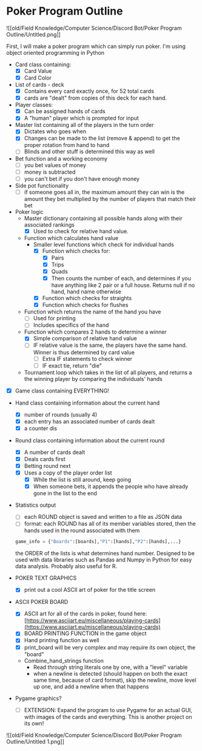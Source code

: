 # Poker Program Outline

![[old/Field Knowledge/Computer Science/Discord Bot/Poker Program Outline/Untitled.png]]

First, I will make a poker program which can simply run poker. I'm using object oriented programming in Python

- Card class containing:
    - [x]  Card Value
    - [x]  Card Color
- List of cards - deck
    - [x]  Contains every card exactly once, for 52 total cards
    - [x]  cards are "dealt" from copies of this deck for each hand.
- Player classes:
    - [x]  Can be assigned hands of cards
    - [x]  A "human" player which is prompted for input
- Master list containing all of the players in the turn order
    - [x]  Dictates who goes when
    - [x]  Changes can be made to the list (remove & append) to get the proper rotation from hand to hand
    - [ ]  Blinds and other stuff is determined this way as well
- Bet function and a working economy
    - [ ]  you bet values of money
    - [ ]  money is subtracted
    - [ ]  you can't bet if you don't have enough money
- Side pot functionality
    - [ ]  if someone goes all in, the maximum amount they can win is the amount they bet multiplied by the number of players that match their bet
- Poker logic
    - Master dictionary containing all possible hands along with their associated rankings
        - [x]  Used to check for relative hand value.
    - Function which calculates hand value
        - Smaller level functions which check for individual hands
            - [x]  Function which checks for:
                - [x]  Pairs
                - [x]  Trips
                - [x]  Quads
                - [x]  Then counts the number of each, and determines if you have anything like 2 pair or a full house. Returns null if no hand, hand name otherwise
            - [x]  Function which checks for straights
            - [x]  Function which checks for flushes
    - Function which returns the name of the hand you have
        - [ ]  Used for printing
        - [ ]  Includes specifics of the hand
    - Function which compares 2 hands to determine a winner
        - [x]  Simple comparison of relative hand value
        - [ ]  IF relative value is the same, the players have the same hand. Winner is thus determined by card value
            - [ ]  Extra IF statements to check winner
            - [ ]  IF exact tie, return "die"
    - Tournament loop which takes in the list of all players, and returns a the winning player by comparing the individuals' hands
- [x]  Game class containing EVERYTHING!
- Hand class containing information about the current hand
    - [x]  number of rounds (usually 4)
    - [x]  each entry has an associated number of cards dealt
    - [x]  a counter dis
- Round class containing information about the current round
    - [x]  A number of cards dealt
    - [x]  Deals cards first
    - [x]  Betting round next
    - [x]  Uses a copy of the player order list
        - [x]  While the list is still around, keep going
        - [x]  When someone bets, it appends the people who have already gone in the list to the end
- Statistics output
    - [ ]  each ROUND object is saved and written to a file as JSON data
    - [ ]  format: each ROUND has all of its member variables stored, then the hands used in the round associated with them

    ```python
    game_info = {"Boards":[boards],"P1":[hands],"P2":[hands],...}
    ```

    the ORDER of the lists is what determines hand number. Designed to be used with data libraries such as Pandas and Numpy in Python for easy data analysis. Probably also useful for R.

- POKER TEXT GRAPHICS
    - [x]  print out a cool ASCII art of poker for the title screen
- ASCII POKER BOARD
    - [x]  ASCII art for all of the cards in poker, found here: [https://www.asciiart.eu/miscellaneous/playing-cards](https://www.asciiart.eu/miscellaneous/playing-cards)
    - [x]  BOARD PRINTING FUNCTION in the game object
    - [x]  Hand printing function as well
    - [x]  print_board will be very complex and may require its own object, the "board"
    - Combine_hand_strings function
        - Read through string literals one by one, with a "level" variable
        - when a newline is detected (should happen on both the exact same time, because of card format), skip the newline, move level up one, and add a newline when that happens
- Pygame graphics?
    - [ ]  EXTENSION: Expand the program to use Pygame for an actual GUI, with images of the cards and everything. This is another project on its own!

![[old/Field Knowledge/Computer Science/Discord Bot/Poker Program Outline/Untitled 1.png]]